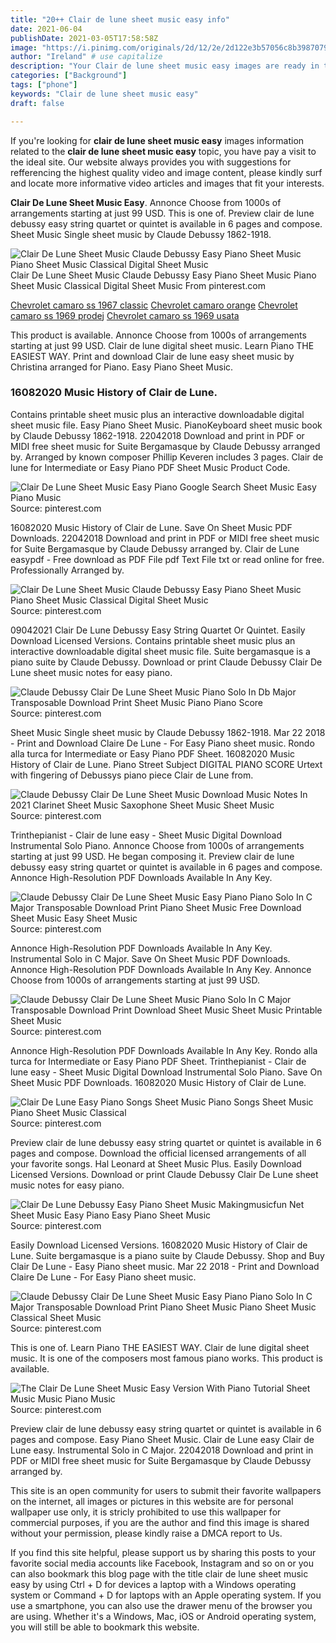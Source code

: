```yaml
---
title: "20++ Clair de lune sheet music easy info"
date: 2021-06-04
publishDate: 2021-03-05T17:58:58Z
image: "https://i.pinimg.com/originals/2d/12/2e/2d122e3b57056c8b39870795951b9020.png"
author: "Ireland" # use capitalize
description: "Your Clair de lune sheet music easy images are ready in this website. Clair de lune sheet music easy are a topic that is being searched for and liked by netizens today. You can Download the Clair de lune sheet music easy files here. Get all free images."
categories: ["Background"]
tags: ["phone"]
keywords: "Clair de lune sheet music easy"
draft: false

---
```


If you're looking for **clair de lune sheet music easy** images information related to the **clair de lune sheet music easy** topic, you have pay a visit to the ideal  site.  Our website always  provides you with  suggestions  for refferencing  the highest  quality video and image  content, please kindly surf and locate more informative video articles and images  that fit your interests.

**Clair De Lune Sheet Music Easy**. Annonce Choose from 1000s of arrangements starting at just 99 USD. This is one of. Preview clair de lune debussy easy string quartet or quintet is available in 6 pages and compose. Sheet Music Single sheet music by Claude Debussy 1862-1918.

![Clair De Lune Sheet Music Claude Debussy Easy Piano Sheet Music Piano Sheet Music Classical Digital Sheet Music](https://i.pinimg.com/originals/3b/62/f2/3b62f2d0aef2c45542491560ab4ef244.png "Clair De Lune Sheet Music Claude Debussy Easy Piano Sheet Music Piano Sheet Music Classical Digital Sheet Music")
Clair De Lune Sheet Music Claude Debussy Easy Piano Sheet Music Piano Sheet Music Classical Digital Sheet Music From pinterest.com

[Chevrolet camaro ss 1967 classic](/chevrolet-camaro-ss-1967-classic/)
[Chevrolet camaro orange](/chevrolet-camaro-orange/)
[Chevrolet camaro ss 1969 prodej](/chevrolet-camaro-ss-1969-prodej/)
[Chevrolet camaro ss 1969 usata](/chevrolet-camaro-ss-1969-usata/)

This product is available. Annonce Choose from 1000s of arrangements starting at just 99 USD. Clair de lune digital sheet music. Learn Piano THE EASIEST WAY. Print and download Clair de lune easy sheet music by Christina arranged for Piano. Easy Piano Sheet Music.

### 16082020 Music History of Clair de Lune.

Contains printable sheet music plus an interactive downloadable digital sheet music file. Easy Piano Sheet Music. PianoKeyboard sheet music book by Claude Debussy 1862-1918. 22042018 Download and print in PDF or MIDI free sheet music for Suite Bergamasque by Claude Debussy arranged by. Arranged by known composer Phillip Keveren includes 3 pages. Clair de lune for Intermediate or Easy Piano PDF Sheet Music Product Code.


![Clair De Lune Sheet Music Easy Piano Google Search Sheet Music Easy Piano Music](https://i.pinimg.com/originals/a7/9d/64/a79d64c11bb81e53f81d33568921c6ef.jpg "Clair De Lune Sheet Music Easy Piano Google Search Sheet Music Easy Piano Music")
Source: pinterest.com

16082020 Music History of Clair de Lune. Save On Sheet Music PDF Downloads. 22042018 Download and print in PDF or MIDI free sheet music for Suite Bergamasque by Claude Debussy arranged by. Clair de Lune easypdf - Free download as PDF File pdf Text File txt or read online for free. Professionally Arranged by.

![Clair De Lune Sheet Music Claude Debussy Easy Piano Sheet Music Piano Sheet Music Classical Digital Sheet Music](https://i.pinimg.com/originals/3b/62/f2/3b62f2d0aef2c45542491560ab4ef244.png "Clair De Lune Sheet Music Claude Debussy Easy Piano Sheet Music Piano Sheet Music Classical Digital Sheet Music")
Source: pinterest.com

09042021 Clair De Lune Debussy Easy String Quartet Or Quintet. Easily Download Licensed Versions. Contains printable sheet music plus an interactive downloadable digital sheet music file. Suite bergamasque is a piano suite by Claude Debussy. Download or print Claude Debussy Clair De Lune sheet music notes for easy piano.

![Claude Debussy Clair De Lune Sheet Music Piano Solo In Db Major Transposable Download Print Sheet Music Piano Piano Score](https://i.pinimg.com/originals/c8/66/0f/c8660fccddc3212926790dc68c4b2499.gif "Claude Debussy Clair De Lune Sheet Music Piano Solo In Db Major Transposable Download Print Sheet Music Piano Piano Score")
Source: pinterest.com

Sheet Music Single sheet music by Claude Debussy 1862-1918. Mar 22 2018 - Print and Download Claire De Lune - For Easy Piano sheet music. Rondo alla turca for Intermediate or Easy Piano PDF Sheet. 16082020 Music History of Clair de Lune. Piano Street Subject DIGITAL PIANO SCORE Urtext with fingering of Debussys piano piece Clair de Lune from.

![Claude Debussy Clair De Lune Sheet Music Download Music Notes In 2021 Clarinet Sheet Music Saxophone Sheet Music Sheet Music](https://i.pinimg.com/originals/1a/87/27/1a8727ec38ef4df3bd4e7e4e9e9e7b1a.png "Claude Debussy Clair De Lune Sheet Music Download Music Notes In 2021 Clarinet Sheet Music Saxophone Sheet Music Sheet Music")
Source: pinterest.com

Trinthepianist - Clair de lune easy - Sheet Music Digital Download Instrumental Solo Piano. Annonce Choose from 1000s of arrangements starting at just 99 USD. He began composing it. Preview clair de lune debussy easy string quartet or quintet is available in 6 pages and compose. Annonce High-Resolution PDF Downloads Available In Any Key.

![Claude Debussy Clair De Lune Sheet Music Easy Piano Piano Solo In C Major Transposable Download Print Piano Sheet Music Free Download Sheet Music Easy Sheet Music](https://i.pinimg.com/originals/0c/bf/05/0cbf05bbe25bde0a57a5e960d2221229.gif "Claude Debussy Clair De Lune Sheet Music Easy Piano Piano Solo In C Major Transposable Download Print Piano Sheet Music Free Download Sheet Music Easy Sheet Music")
Source: pinterest.com

Annonce High-Resolution PDF Downloads Available In Any Key. Instrumental Solo in C Major. Save On Sheet Music PDF Downloads. Annonce High-Resolution PDF Downloads Available In Any Key. Annonce Choose from 1000s of arrangements starting at just 99 USD.

![Claude Debussy Clair De Lune Sheet Music Piano Solo In C Major Transposable Download Print Download Sheet Music Sheet Music Printable Sheet Music](https://i.pinimg.com/originals/d6/8b/cc/d68bccfca433a857341e14b324dd9cfc.gif "Claude Debussy Clair De Lune Sheet Music Piano Solo In C Major Transposable Download Print Download Sheet Music Sheet Music Printable Sheet Music")
Source: pinterest.com

Annonce High-Resolution PDF Downloads Available In Any Key. Rondo alla turca for Intermediate or Easy Piano PDF Sheet. Trinthepianist - Clair de lune easy - Sheet Music Digital Download Instrumental Solo Piano. Save On Sheet Music PDF Downloads. 16082020 Music History of Clair de Lune.

![Clair De Lune Easy Piano Songs Sheet Music Piano Songs Sheet Music Piano Sheet Music Classical](https://i.pinimg.com/originals/52/f2/ec/52f2ec3223b8178cdcb2404b00d269dd.png "Clair De Lune Easy Piano Songs Sheet Music Piano Songs Sheet Music Piano Sheet Music Classical")
Source: pinterest.com

Preview clair de lune debussy easy string quartet or quintet is available in 6 pages and compose. Download the official licensed arrangements of all your favorite songs. Hal Leonard at Sheet Music Plus. Easily Download Licensed Versions. Download or print Claude Debussy Clair De Lune sheet music notes for easy piano.

![Clair De Lune Debussy Easy Piano Sheet Music Makingmusicfun Net Sheet Music Easy Piano Easy Piano Sheet Music](https://i.pinimg.com/originals/2c/30/6a/2c306a2daa560c3423a83a154ea1c527.png "Clair De Lune Debussy Easy Piano Sheet Music Makingmusicfun Net Sheet Music Easy Piano Easy Piano Sheet Music")
Source: pinterest.com

Easily Download Licensed Versions. 16082020 Music History of Clair de Lune. Suite bergamasque is a piano suite by Claude Debussy. Shop and Buy Clair De Lune - Easy Piano sheet music. Mar 22 2018 - Print and Download Claire De Lune - For Easy Piano sheet music.

![Claude Debussy Clair De Lune Sheet Music Easy Piano Piano Solo In C Major Transposable Download Print Piano Sheet Music Piano Sheet Music Classical Sheet Music](https://i.pinimg.com/originals/b3/c5/31/b3c53150d8ab75b525bd707388d148d8.gif "Claude Debussy Clair De Lune Sheet Music Easy Piano Piano Solo In C Major Transposable Download Print Piano Sheet Music Piano Sheet Music Classical Sheet Music")
Source: pinterest.com

This is one of. Learn Piano THE EASIEST WAY. Clair de lune digital sheet music. It is one of the composers most famous piano works. This product is available.

![The Clair De Lune Sheet Music Easy Version With Piano Tutorial Sheet Music Music Piano Music](https://i.pinimg.com/originals/2d/12/2e/2d122e3b57056c8b39870795951b9020.png "The Clair De Lune Sheet Music Easy Version With Piano Tutorial Sheet Music Music Piano Music")
Source: pinterest.com

Preview clair de lune debussy easy string quartet or quintet is available in 6 pages and compose. Easy Piano Sheet Music. Clair de Lune easy Clair de Lune easy. Instrumental Solo in C Major. 22042018 Download and print in PDF or MIDI free sheet music for Suite Bergamasque by Claude Debussy arranged by.

This site is an open community for users to submit their favorite wallpapers on the internet, all images or pictures in this website are for personal wallpaper use only, it is stricly prohibited to use this wallpaper for commercial purposes, if you are the author and find this image is shared without your permission, please kindly raise a DMCA report to Us.

If you find this site helpful, please support us by sharing this posts to your favorite social media accounts like Facebook, Instagram and so on or you can also bookmark this blog page with the title clair de lune sheet music easy by using Ctrl + D for devices a laptop with a Windows operating system or Command + D for laptops with an Apple operating system. If you use a smartphone, you can also use the drawer menu of the browser you are using. Whether it's a Windows, Mac, iOS or Android operating system, you will still be able to bookmark this website.
